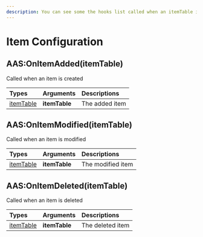 ```yaml
---
description: You can see some the hooks list called when an itemTable is modified
---
```


# Item Configuration

## AAS:OnItemAdded\(itemTable\)

Called when an item is created

| Types | Arguments | Descriptions |
| :--- | :--- | :--- |
| [itemTable](../structs/item-table.md) | **itemTable** | The added item |

## AAS:OnItemModified\(itemTable\)

Called when an item is modified

| Types | Arguments | Descriptions |
| :--- | :--- | :--- |
| [itemTable](../structs/item-table.md) | **itemTable** | The modified item |

## AAS:OnItemDeleted\(itemTable\)

Called when an item is deleted

| Types | Arguments | Descriptions |
| :--- | :--- | :--- |
| [itemTable](../structs/item-table.md) | **itemTable** | The deleted item |

